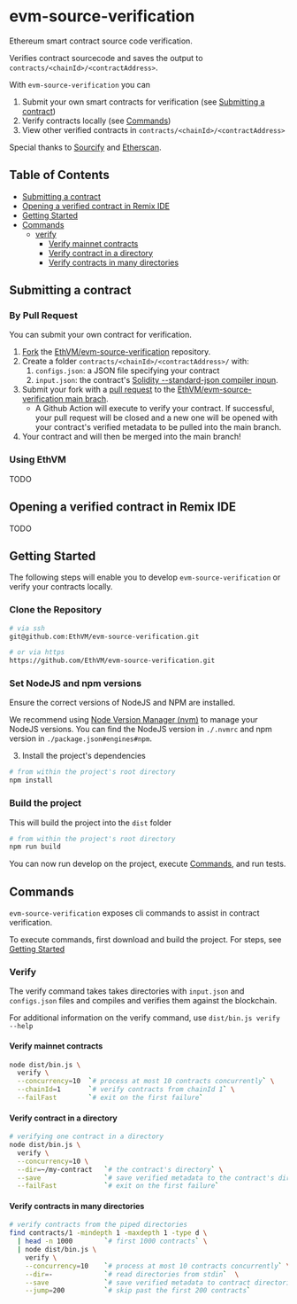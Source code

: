 # evm-source-verification

Ethereum smart contract source code verification.

Verifies contract sourcecode and saves the output to `contracts/<chainId>/<contractAddress>`.

With `evm-source-verification` you can

1. Submit your own smart contracts for verification (see [Submitting a contract](#submitting-a-contract))
2. Verify contracts locally (see [Commands](#commands))
3. View other verified contracts in `contracts/<chainId>/<contractAddress>`

Special thanks to [Sourcify](https://sourcify.dev/) and [Etherscan](https://etherscan.io/).

## Table of Contents

- [Submitting a contract](#submitting-a-contract)
- [Opening a verified contract in Remix IDE](#opening-a-verified-contract-in-remix-ide)
- [Getting Started](#getting-started)
- [Commands](#commands)
  - [verify](#verify)
    - [Verify mainnet contracts](#verify)
    - [Verify contract in a directory](#verify-contract-in-a-directory)
    - [Verify contracts in many directories](#verify-contracts-in-many-directories)

## Submitting a contract

### By Pull Request

You can submit your own contract for verification.

1. [Fork](https://docs.github.com/en/get-started/quickstart/fork-a-repo) the [EthVM/evm-source-verification](https://github.com/EthVM/evm-source-verification) repository.
2. Create a folder `contracts/<chainId>/<contractAddress>/` with:
    1. `configs.json`: a JSON file specifying your contract
    2. `input.json`: the contract's [Solidity --standard-json compiler inpun](https://docs.soliditylang.org/en/develop/using-the-compiler.html).
3. Submit your fork with a [pull request](https://docs.github.com/en/pull-requests/collaborating-with-pull-requests/proposing-changes-to-your-work-with-pull-requests/creating-a-pull-request-from-a-fork) to the [EthVM/evm-source-verification main brach](https://github.com/EthVM/evm-source-verification/tree/main).
    - A Github Action will execute to verify your contract. If successful, your pull request will be closed and a new one will be opened with your contract's verified metadata to be pulled into the main branch.
4. Your contract and will then be merged into the main branch!

### Using EthVM

TODO

## Opening a verified contract in Remix IDE

TODO

## Getting Started

The following steps will enable you to develop `evm-source-verification` or verify your contracts locally.

### Clone the Repository

```sh
# via ssh
git@github.com:EthVM/evm-source-verification.git

# or via https
https://github.com/EthVM/evm-source-verification.git
```

### Set NodeJS and npm versions

Ensure the correct versions of NodeJS and NPM are installed.

We recommend using [Node Version Manager (nvm)](https://github.com/nvm-sh/nvm) to manage your NodeJS versions. You can find the NodeJS version in `./.nvmrc` and npm version in `./package.json#engines#npm`.

3. Install the project's dependencies

```sh
# from within the project's root directory
npm install
```

### Build the project

This will build the project into the `dist` folder

```sh
# from within the project's root directory
npm run build
```

You can now run develop on the project, execute [Commands](#commands), and run tests.

## Commands

`evm-source-verification` exposes cli commands to assist in contract verification.

To execute commands, first download and build the project. For steps, see [Getting Started](#getting-started)

### Verify

The verify command takes takes directories with `input.json` and `configs.json` files and compiles and verifies them against the blockchain.

For additional information on the verify command, use `dist/bin.js verify --help`


#### Verify mainnet contracts

```sh
node dist/bin.js \
  verify \
  --concurrency=10  `# process at most 10 contracts concurrently` \
  --chainId=1       `# verify contracts from chainId 1` \
  --failFast        `# exit on the first failure`
```

#### Verify contract in a directory

```sh
# verifying one contract in a directory
node dist/bin.js \
  verify \
  --concurrency=10 \
  --dir=~/my-contract   `# the contract's directory` \
  --save                `# save verified metadata to the contract's directory` \
  --failFast            `# exit on the first failure`
```

#### Verify contracts in many directories

```sh
# verify contracts from the piped directories
find contracts/1 -mindepth 1 -maxdepth 1 -type d \
  | head -n 1000        `# first 1000 contracts` \
  | node dist/bin.js \
    verify \
    --concurrency=10    `# process at most 10 contracts concurrently` \
    --dir=-             `# read directories from stdin`  \
    --save              `# save verified metadata to contract directories` \
    --jump=200          `# skip past the first 200 contracts`
```
